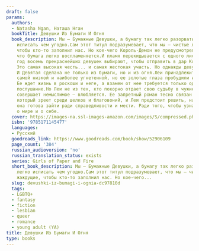 ```yaml
---
draft: false
params:
  authors:
  - Natasha Ngan, Наташа Нган
  bookTitle: Девушки Из Бумаги И Огня
  book_description: Мы — Бумажные Девушки, а бумагу так легко разорвать, так легко
    исписать чем угодно.Сам этот титул подразумевает, что мы — чистые листы, жаждущие,
    чтобы кто-то заполнил нас. Но кое-чего Король-Демон не предусмотрел. Он забыл,
    что бумага легко воспламеняется.И пламя перекидывается с одного листа на другой.Каждый
    год восемь прекраснейших девушек выбирают, чтобы отправить в дар Королю-Демону.
    Это самая высокая честь... и самая жестокая участь. Но однажды девушек будет девять.
    И Девятая сделана не только из бумаги, но и из огня.Леи принадлежит к касте Бумаги,
    самой низкой и наиболее угнетенной, но ее золотые глаза пробудили интерес короля.
    Ее ждет жизнь в роскоши и неге, а взамен от нее требуется только одно — беспрекословное
    послушание.Но Леи не из тех, кто покорно отдает свою судьбу в чужие руки. Она
    совершает немыслимое — влюбляется. Ее запретный роман тесно связан с заговором,
    который зреет среди шелков и благовоний, и Леи предстоит решить, насколько далеко
    она готова зайти ради справедливости и мести. Ради того, чтобы узнать что-то новое
    о мире и о себе.
  cover: https://images-na.ssl-images-amazon.com/images/S/compressed.photo.goodreads.com/books/1568015427l/52906109.jpg
  isbn: '9785171145477'
  languages:
  - Русский
  goodreads_link: https://www.goodreads.com/book/show/52906109
  page_count: '384'
  russian_audioversion: 'no'
  russian_translation_status: exists
  series: Girls of Paper and Fire
  short_book_description: Мы — Бумажные Девушки, а бумагу так легко разорвать, так
    легко исписать чем угодно.Сам этот титул подразумевает, что мы — чистые листы,
    жаждущие, чтобы кто-то заполнил нас. Но кое-чего...
  slug: devushki-iz-bumagi-i-ognia-dc97810d
  tags:
  - LGBTQ+
  - fantasy
  - fiction
  - lesbian
  - queer
  - romance
  - young adult (YA)
title: Девушки Из Бумаги И Огня
type: books
---
```

